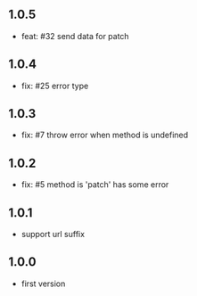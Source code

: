 ## 1.0.5
* feat: #32 send data for patch

## 1.0.4
* fix: #25 error type

## 1.0.3
* fix: #7 throw error when method is undefined

## 1.0.2
* fix: #5 method is 'patch' has some error

## 1.0.1
* support url suffix

## 1.0.0

* first version
